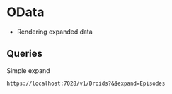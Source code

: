 # OData

- Rendering expanded data

## Queries


Simple expand
```
https://localhost:7028/v1/Droids?&$expand=Episodes
```